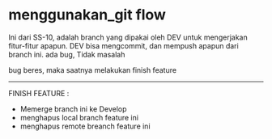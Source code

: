 # menggunakan_git flow

Ini dari SS-10, adalah branch yang dipakai oleh DEV untuk mengerjakan fitur-fitur apapun.
DEV bisa mengcommit, dan mempush apapun dari branch ini.
ada bug, Tidak masalah

bug beres, maka saatnya melakukan finish feature
***

FINISH FEATURE :
- Memerge branch ini ke Develop
- menghapus local branch feature ini
- menghapus remote breanch feature ini
